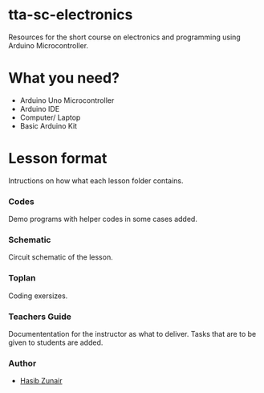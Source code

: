 # tta-sc-electronics
Resources for the short course on electronics and programming using Arduino Microcontroller.

# What you need?

* Arduino Uno Microcontroller
* Arduino IDE
* Computer/ Laptop
* Basic Arduino Kit

# Lesson format
Intructions on how what each lesson folder contains.
### Codes
Demo programs with helper codes in some cases added.
### Schematic
Circuit schematic of the lesson.
### Toplan
Coding exersizes.
### Teachers Guide
Documententation for the instructor as what to deliver. Tasks that are to be given to students are added.

### Author 


* [Hasib Zunair](https://github.com/hasibzunair)
